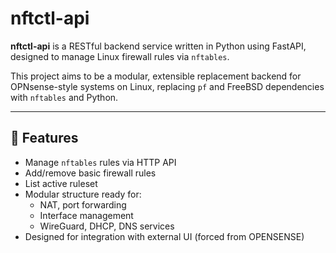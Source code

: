 # nftctl-api

**nftctl-api** is a RESTful backend service written in Python using FastAPI, designed to manage Linux firewall rules via `nftables`.

This project aims to be a modular, extensible replacement backend for OPNsense-style systems on Linux, replacing `pf` and FreeBSD dependencies with `nftables` and Python.

---

## 🚀 Features

- Manage `nftables` rules via HTTP API
- Add/remove basic firewall rules
- List active ruleset
- Modular structure ready for:
  - NAT, port forwarding
  - Interface management
  - WireGuard, DHCP, DNS services
- Designed for integration with external UI (forced from OPENSENSE)


